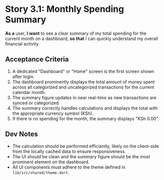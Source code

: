 # Story 3.1: Monthly Spending Summary

**As a** user,
**I want** to see a clear summary of my total spending for the current month on a dashboard,
**so that** I can quickly understand my overall financial activity.

## Acceptance Criteria

1.  A dedicated "Dashboard" or "Home" screen is the first screen shown after login.
2.  The dashboard prominently displays the total amount of money spent across all categorized and uncategorized transactions for the current calendar month.
3.  The summary figure updates in near real-time as new transactions are synced or categorized.
4.  The summary correctly handles calculations and displays the total with the appropriate currency symbol (KSh).
5.  If there is no spending for the month, the summary displays "KSh 0.00".

## Dev Notes

*   The calculation should be performed efficiently, likely on the client-side from the locally cached data to ensure responsiveness.
*   The UI should be clean and the summary figure should be the most prominent element on the dashboard.
*   All UI components must adhere to the theme defined in `lib/src/shared/theme.dart`.
